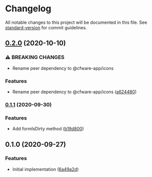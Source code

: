 # Changelog

All notable changes to this project will be documented in this file. See [standard-version](https://github.com/conventional-changelog/standard-version) for commit guidelines.

## [0.2.0](https://github.com/cfware/form/compare/v0.1.1...v0.2.0) (2020-10-10)


### ⚠ BREAKING CHANGES

* Rename peer dependency to @cfware-app/icons

### Features

* Rename peer dependency to @cfware-app/icons ([a624480](https://github.com/cfware/form/commit/a6244806e44306bbe0fb7f5414242d402257c401))

### [0.1.1](https://github.com/cfware/form/compare/v0.1.0...v0.1.1) (2020-09-30)


### Features

* Add formIsDirty method ([b19d800](https://github.com/cfware/form/commit/b19d800b97ec016d8f26e2273e0682ecd7e3dce3))

## 0.1.0 (2020-09-27)


### Features

* Initial implementation ([6a49a2d](https://github.com/cfware/form/commit/6a49a2d26be21b555071d05fa5ca31c0d5b7f788))
